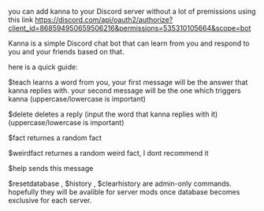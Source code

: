 
you can add kanna to your Discord server without a lot of premissions using this link https://discord.com/api/oauth2/authorize?client_id=868594950659506216&permissions=535310105664&scope=bot

Kanna is a simple Discord chat bot that can learn from you and respond to you and your friends based on that.

here is a quick guide:

$teach
learns a word from you, your first message will be the answer that kanna replies with. your second message will be the one which triggers kanna
(uppercase/lowercase is important)

$delete
deletes a reply (input the word that kanna replies with it)
(uppercase/lowercase is important)

$fact
returnes a random fact

$weirdfact
returnes a random weird fact, I dont recommend it 

$help
sends this message


$resetdatabase , $history , $clearhistory are admin-only commands. hopefully they will be avalible for server mods once database becomes exclusive for each server.
